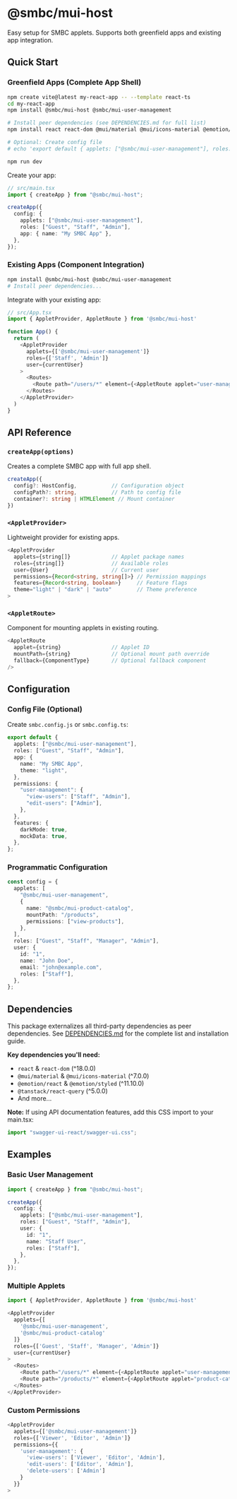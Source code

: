 # @smbc/mui-host

Easy setup for SMBC applets. Supports both greenfield apps and existing app integration.

## Quick Start

### Greenfield Apps (Complete App Shell)

```bash
npm create vite@latest my-react-app -- --template react-ts
cd my-react-app
npm install @smbc/mui-host @smbc/mui-user-management

# Install peer dependencies (see DEPENDENCIES.md for full list)
npm install react react-dom @mui/material @mui/icons-material @emotion/react @emotion/styled @tanstack/react-query msw

# Optional: Create config file
# echo 'export default { applets: ["@smbc/mui-user-management"], roles: ["Guest", "Staff", "Admin"] }' > smbc.config.js

npm run dev
```

Create your app:

```typescript
// src/main.tsx
import { createApp } from "@smbc/mui-host";

createApp({
  config: {
    applets: ["@smbc/mui-user-management"],
    roles: ["Guest", "Staff", "Admin"],
    app: { name: "My SMBC App" },
  },
});
```

### Existing Apps (Component Integration)

```bash
npm install @smbc/mui-host @smbc/mui-user-management
# Install peer dependencies...
```

Integrate with your existing app:

```typescript
// src/App.tsx
import { AppletProvider, AppletRoute } from '@smbc/mui-host'

function App() {
  return (
    <AppletProvider
      applets={['@smbc/mui-user-management']}
      roles={['Staff', 'Admin']}
      user={currentUser}
    >
      <Routes>
        <Route path="/users/*" element={<AppletRoute applet="user-management" />} />
      </Routes>
    </AppletProvider>
  )
}
```

## API Reference

### `createApp(options)`

Creates a complete SMBC app with full app shell.

```typescript
createApp({
  config?: HostConfig,           // Configuration object
  configPath?: string,           // Path to config file
  container?: string | HTMLElement // Mount container
})
```

### `<AppletProvider>`

Lightweight provider for existing apps.

```typescript
<AppletProvider
  applets={string[]}             // Applet package names
  roles={string[]}               // Available roles
  user={User}                    // Current user
  permissions={Record<string, string[]>} // Permission mappings
  features={Record<string, boolean>}     // Feature flags
  theme="light" | "dark" | "auto"        // Theme preference
>
```

### `<AppletRoute>`

Component for mounting applets in existing routing.

```typescript
<AppletRoute
  applet={string}                // Applet ID
  mountPath={string}             // Optional mount path override
  fallback={ComponentType}       // Optional fallback component
/>
```

## Configuration

### Config File (Optional)

Create `smbc.config.js` or `smbc.config.ts`:

```typescript
export default {
  applets: ["@smbc/mui-user-management"],
  roles: ["Guest", "Staff", "Admin"],
  app: {
    name: "My SMBC App",
    theme: "light",
  },
  permissions: {
    "user-management": {
      "view-users": ["Staff", "Admin"],
      "edit-users": ["Admin"],
    },
  },
  features: {
    darkMode: true,
    mockData: true,
  },
};
```

### Programmatic Configuration

```typescript
const config = {
  applets: [
    "@smbc/mui-user-management",
    {
      name: "@smbc/mui-product-catalog",
      mountPath: "/products",
      permissions: ["view-products"],
    },
  ],
  roles: ["Guest", "Staff", "Manager", "Admin"],
  user: {
    id: "1",
    name: "John Doe",
    email: "john@example.com",
    roles: ["Staff"],
  },
};
```

## Dependencies

This package externalizes all third-party dependencies as peer dependencies. See [DEPENDENCIES.md](./DEPENDENCIES.md) for the complete list and installation guide.

**Key dependencies you'll need:**

- `react` & `react-dom` (^18.0.0)
- `@mui/material` & `@mui/icons-material` (^7.0.0)
- `@emotion/react` & `@emotion/styled` (^11.10.0)
- `@tanstack/react-query` (^5.0.0)
- And more...

**Note:** If using API documentation features, add this CSS import to your main.tsx:

```typescript
import "swagger-ui-react/swagger-ui.css";
```

## Examples

### Basic User Management

```typescript
import { createApp } from "@smbc/mui-host";

createApp({
  config: {
    applets: ["@smbc/mui-user-management"],
    roles: ["Guest", "Staff", "Admin"],
    user: {
      id: "1",
      name: "Staff User",
      roles: ["Staff"],
    },
  },
});
```

### Multiple Applets

```typescript
import { AppletProvider, AppletRoute } from '@smbc/mui-host'

<AppletProvider
  applets={[
    '@smbc/mui-user-management',
    '@smbc/mui-product-catalog'
  ]}
  roles={['Guest', 'Staff', 'Manager', 'Admin']}
  user={currentUser}
>
  <Routes>
    <Route path="/users/*" element={<AppletRoute applet="user-management" />} />
    <Route path="/products/*" element={<AppletRoute applet="product-catalog" />} />
  </Routes>
</AppletProvider>
```

### Custom Permissions

```typescript
<AppletProvider
  applets={['@smbc/mui-user-management']}
  roles={['Viewer', 'Editor', 'Admin']}
  permissions={{
    'user-management': {
      'view-users': ['Viewer', 'Editor', 'Admin'],
      'edit-users': ['Editor', 'Admin'],
      'delete-users': ['Admin']
    }
  }}
>
```
